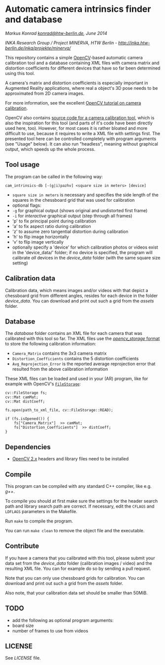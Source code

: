 # Automatic camera intrinsics finder and database

*Markus Konrad <konrad@htw-berlin.de>, June 2014*

*INKA Research Group / Project MINERVA, HTW Berlin - http://inka.htw-berlin.de/inka/projekte/minerva/*

This repository contains a simple [OpenCV](http://opencv.org)-based automatic camera calibration tool and a database containing XML files with camera matrix and distortion coefficients for different devices that have so far been determined using this tool.

A camera's matrix and distortion coefficients is especially important in Augmented Reality applications, where real a object's 3D pose needs to be approximated from 2D camera images.

For more information, see the excellent [OpenCV tutorial on camera calibration](http://docs.opencv.org/trunk/doc/tutorials/calib3d/camera_calibration/camera_calibration.html).

OpenCV also contains [source code for a camera calibration tool](http://docs.opencv.org/trunk/_downloads/camera_calibration.cpp), which is also the inspiration for this tool (and parts of it's code have been directly used here, too). However, for most cases it is rather bloated and more difficult to use, because it requires to write a XML file with settings first. The presented tool here can be controlled completely with program arguments (see "Usage" below). It can also run "headless", meaning without graphical output, which speeds up the whole process.

## Tool usage

The program can be called in the following way:

```
cam_intrinsics-db [-(g|i)pazhv] <square size in meters> [device]
```

* `square size in meters` is necessary and specifies the side length of the squares in the chessboard grid that was used for calibration
* optional flags:
 * `-g` for graphical output (shows original and undistorted first frame)
 * `-i` for *interactive* graphical output (step through all frames)
 * 'p' to fix principal point during calibration
 * 'a' to fix aspect ratio during calibration
 * 'z' to assume zero tangential distortion during calibration
 * 'h' to flip image horizontally
 * 'v' to flip image vertically
* optionally specify a 'device' for which calibration photos or videos exist in the 'device_data/' folder; if no device is specified, the program will calibrate *all* devices in the *device_data* folder (with the same square size setting)

## Calibration data

Calibration data, which means images and/or videos with that depict a chessboard grid from different angles, resides for each device in the folder *device_data*. You can download and print out such a grid from the *assets* folder.

## Database

The *database* folder contains an XML file for each camera that was calibrated with this tool so far. The XML files use the [*opencv_storage* format](http://docs.opencv.org/doc/tutorials/core/file_input_output_with_xml_yml/file_input_output_with_xml_yml.html) to store the following calibration information:

* `Camera_Matrix` contains the 3x3 camera matrix
* `Distortion_Coefficients` contains the 5 distortion coefficients
* `Avg_Reprojection_Error` is the reported average reprojection error that resulted from the above calibration information

These XML files can be loaded and used in your (AR) program, like for example with OpenCV's [`FileStorage`](http://docs.opencv.org/doc/tutorials/core/file_input_output_with_xml_yml/file_input_output_with_xml_yml.html):

```
cv::FileStorage fs;
cv::Mat camMat;
cv::Mat distCoeff;

fs.open(path_to_xml_file, cv::FileStorage::READ);
    
if (fs.isOpened()) {
    fs["Camera_Matrix"]  >> camMat;
    fs["Distortion_Coefficients"]  >> distCoeff;
}
```

## Dependencies

* [OpenCV 2.x](http://opencv.org) headers and library files need to be installed

## Compile

This program can be compiled with any standard C++ compiler, like e.g. *g++*.

To compile you should at first make sure the settings for the header search path and library search path are correct. If necessary, edit the `CFLAGS` and `LDFLAGS` parameters in the Makefile.

Run `make` to compile the program.

You can run `make clean` to remove the object file and the executable.

## Contribute

If you have a camera that you calibrated with this tool, please submit your data set from the *device_data* folder (calibration images / video) and the resulting XML file. You can for example do so by sending a pull request.

Note that you can only use chessboard grids for calibration. You can download and print out such a grid from the *assets* folder.

Also note, that your calibration data set should be smaller than 50MiB.

## TODO

* add the following as optional program arguments:
 * board size
 * number of frames to use from videos

## LICENSE

See *LICENSE* file.